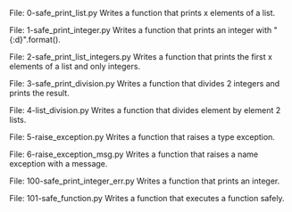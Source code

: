File: 0-safe_print_list.py Writes a function that prints x elements of a list.

File: 1-safe_print_integer.py Writes a function that prints an integer with "{:d}".format().

File: 2-safe_print_list_integers.py Writes a function that prints the first x elements of a list and only integers.

File: 3-safe_print_division.py Writes a function that divides 2 integers and prints the result.

File: 4-list_division.py Writes a function that divides element by element 2 lists.

File: 5-raise_exception.py Writes a function that raises a type exception.

File: 6-raise_exception_msg.py Writes a function that raises a name exception with a message.

File: 100-safe_print_integer_err.py Writes a function that prints an integer.

File: 101-safe_function.py Writes a function that executes a function safely.